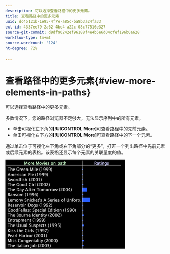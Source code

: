 ```yaml
---
description: 可以选择查看路径中的更多元素。
title: 查看路径中的更多元素
uuid: dc45121b-1e95-4f7e-a85c-ba8b3a24fa33
exl-id: 4337ee79-2a62-4be4-a22c-08c77516e327
source-git-commit: d9df90242ef96188f4e4b5e6d04cfef196b0a628
workflow-type: tm+mt
source-wordcount: '124'
ht-degree: 72%

---
```


# 查看路径中的更多元素{#view-more-elements-in-paths}

可以选择查看路径中的更多元素。

多数情况下，您的路径浏览器不足够大，无法显示序列中的所有元素。

* 单击可视化左下角的&#x200B;**[!UICONTROL More]**&#x200B;可查看路径中的先前元素。
* 单击可视化右下方的&#x200B;**[!UICONTROL More]**&#x200B;可查看路径中的下一个元素。

通过单击位于可视化左下角或右下角部分的“更多”，打开一个列出路径中先前元素或后续元素的表格。该表格还显示每个元素的关联量度的值。

![](assets/vis_PathBrowser_MoreMoviesOnPath.png)
